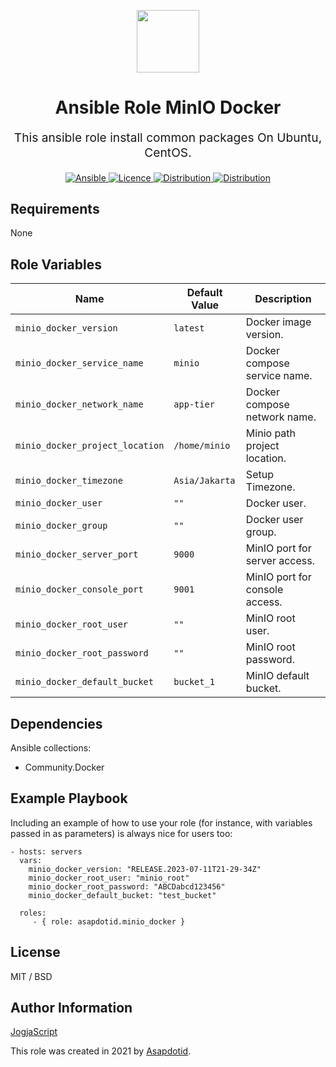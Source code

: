 <p align="center"> <img src="https://user-images.githubusercontent.com/34257858/129839002-15e3f2c7-3f75-46d4-afae-0fd207d7fdde.png" width="100" height="100"></p>

<h1 align="center">
    Ansible Role MinIO Docker
</h1>

<p align="center" style="font-size: 1.2rem;">
    This ansible role install common packages On Ubuntu, CentOS.
</p>

<p align="center">

<a href="https://www.ansible.com">
  <img src="https://img.shields.io/badge/Ansible-2.10-green?style=flat&logo=ansible" alt="Ansible">
</a>
<a href="LICENSE.md">
  <img src="https://img.shields.io/badge/License-MIT-blue.svg" alt="Licence">
</a>
<a href="https://ubuntu.com/">
  <img src="https://img.shields.io/badge/ubuntu-20.x-orange?style=flat&logo=ubuntu" alt="Distribution">
</a>
<a href="https://www.centos.org/">
  <img src="https://img.shields.io/badge/CentOS-8-green?style=flat&logo=centos" alt="Distribution">
</a>

## Requirements

None

## Role Variables

| Name                            | Default Value  | Description                    |
| ------------------------------- | -------------- | ------------------------------ |
| `minio_docker_version`          | `latest`       | Docker image version.          |
| `minio_docker_service_name`     | `minio`        | Docker compose service name.   |
| `minio_docker_network_name`     | `app-tier`     | Docker compose network name.   |
| `minio_docker_project_location` | `/home/minio`  | Minio path project location.   |
| `minio_docker_timezone`         | `Asia/Jakarta` | Setup Timezone.                |
| `minio_docker_user`             | `""`           | Docker user.                   |
| `minio_docker_group`            | `""`           | Docker user group.             |
| `minio_docker_server_port`      | `9000`         | MinIO port for server access.  |
| `minio_docker_console_port`     | `9001`         | MinIO port for console access. |
| `minio_docker_root_user`        | `""`           | MinIO root user.               |
| `minio_docker_root_password`    | `""`           | MinIO root password.           |
| `minio_docker_default_bucket`   | `bucket_1`     | MinIO default bucket.          |

## Dependencies

Ansible collections:

-   Community.Docker

## Example Playbook

Including an example of how to use your role (for instance, with variables passed in as parameters) is always nice for users too:

    - hosts: servers
      vars:
        minio_docker_version: "RELEASE.2023-07-11T21-29-34Z"
        minio_docker_root_user: "minio_root"
        minio_docker_root_password: "ABCDabcd123456"
        minio_docker_default_bucket: "test_bucket"

      roles:
         - { role: asapdotid.minio_docker }

## License

MIT / BSD

## Author Information

[JogjaScript](https://jogjascript.com)

This role was created in 2021 by [Asapdotid](https://github.com/asapdotid).
